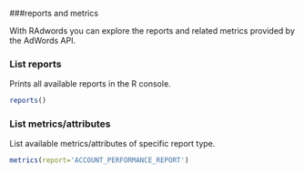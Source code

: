###reports and metrics

With RAdwords you can explore the reports and related metrics provided by the AdWords API.  

### List reports

Prints all available reports in the R console.

```R
reports()
```

### List metrics/attributes

List available metrics/attributes of specific report type.

```R
metrics(report='ACCOUNT_PERFORMANCE_REPORT')
```